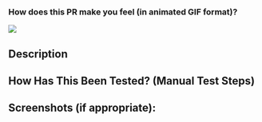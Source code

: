 <!--- Provide a general summary of your changes in the Title above -->
### How does this PR make you feel (in animated GIF format)?
![](GiphyURL)

## Description
<!--- Describe your changes in detail -->

## How Has This Been Tested? (Manual Test Steps)
<!--- Please describe in detail how you tested your changes. -->
<!--- Include details of your testing environment, and the tests you ran to -->
<!--- see how your change affects other areas of the code, etc. -->

## Screenshots (if appropriate):